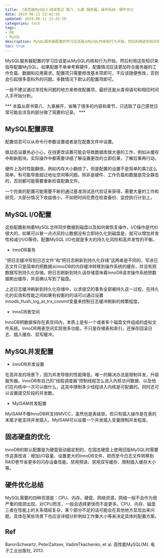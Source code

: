```yaml
---
title: 《高性能MySQL》阅读笔记 第八、九章 服务器、操作系统、硬件优化
date: 2019-06-11 23:42:50
updated: 2019-06-11 23:42:50
categories: tech
tags:
- DB
- MySQL
description: MySQL服务器配置的学习应该是从MySQL内核和行为开始，然后利用这些知识来指导配置MySQL。如果配置不单单考察硬件，配置情况应该更加符合服务器的工作负载、数据和应用需求。配置项只需要修改基本项即可，不应该随便修改，否则会引起很多意料外的问题。多数情况下默认的配置项即可。
toc: true
---
```


MySQL服务器配置的学习应该是从MySQL内核和行为开始，然后利用这些知识来指导配置MySQL。如果配置不单单考察硬件，配置情况应该更加符合服务器的工作负载、数据和应用需求。配置项只需要修改基本项即可，不应该随便修改，否则会引起很多意料外的问题。多数情况下默认的配置项即可。

一般不建议通过寻找有问题的地方来修改配置项，最好还是从查询语句和相应时间入手开始分析。

*** 本篇从原书第八、九章展开，省略了很多的内容和章节，只选取了自己感觉日常可能会涉及的部分做了简要的记录。 ***

## MySQL配置原理

配置信息可以从命令行参数设置或者是在配置文件中设置。

做动态设置务必小心，在线更改设置可能会导致数据库做大量的工作，例如从缓存中刷新脏块。实际操作中都需要详细了解设置更改的立即后果，了解后果再行动。

硬件上及时性能翻倍，例如内存大小翻倍了，但是配置的设置不是简单的乘2这么简单，有可能导致超过地址空间等问题。除非是硬件、工作负载和数据是完全静态的，否则都可能需要重新检查配置文件。

一个完美的配置可能需要不断的通过基准测试迭代验证来获得，需要大量的工作和研究，大部分情况下收益很小，不如把时间花费在检查备份、监控执行计划上。

## MySQL I/O配置

这些配置影响着MySQL怎样同步数据到磁盘以及如何做恢复操作，I/O操作是代价很大的，如果可以冒一点点风险让数据没有立即持久化到磁盘是，就可以增加并发性和减少I/O等待，配置MySQL I/O也就是多大的持久化风险和高并发性的平衡。

* InnoDB事务

“把日志缓冲写到日志文件”和“把日志刷新到持久化存储”这两者是不同的，写进日志文件只是简单的把数据从InnoDB的内存缓冲转移到操作系统的缓存，并没有把数据写到持久化存储。把日志刷新到持久话存储意味着InnoDB请求操作系统把数据刷出缓存，并且确认写到了磁盘。

上述日志缓冲刷新到持久化存储中，以求提交的事务全部被持久这一过程，在持久化的实效和性能之间如果有权衡的的话可以通过设置innodb_flush_log_at_trx_commit变量来控制日志缓冲刷新的频繁程度。

* InnoDB表空间

InnoDB把数据保存在表空间内，本质上是有一个或者多个磁盘文件组成的虚拟文件系统。InnoDB用表空间实现很多功能，不只是存储表和索引，还保存回滚日志、插入缓存、双写缓冲。

## MySQL并发配置

* InnoDB并发设置

在高并发的场景下，因为并发导致的性能降低，唯一的解决办法是限制并发，升级服务器。InnoDB有自己的“线程调度器”控制线程怎么进入内核访问数据、以及他们在内核中一次可以做什么，这其中限制多少线程进入内核是可配置的。同时还可以设置提交阶段的并发数。

* MyISAM并发配置

MyISAM不像InnoDB样支持MVCC，虽然也是表级锁，但只有插入操作是在表的末尾才能支持并发插入。MyISAM可以设置一个并发插入变量限制并发程度。

## 固态硬盘的优化

InnoDB的默认配置是为硬盘驱动器定制的，在固态硬盘上使用旧版MySQL时需要作这类改进：增加I/O容量、设置更大的InnoDB文件、把而至今日志文件转移到RAID卷节省更多的闪存设备性能、禁用预读、禁用双写缓存、限制插入缓存大小等。

## 硬件优化总结

MySQL需要的四种资源是：CPU、内存、硬盘、网络资源，网络一般不会作为很严重的瓶颈出现。对CPU而言，一般会选择更快而不是更多。CPU、内存、磁盘三者在性能上的关系错综复杂，某个部分不足的话可能会在其他地方显现出来问题，具体在某些场景下也应该详细分析例如工作集大小等来决定具体的配置方案。

## Ref

BaronSchwartz, PeterZaitsev, VadimTkachenko, et al. 高性能MySQL[M]. 电子工业出版社, 2013.
